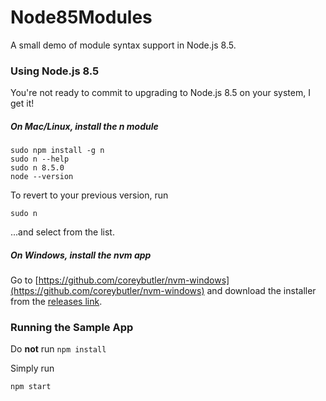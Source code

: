 # Node85Modules

A small demo of module syntax support in Node.js 8.5.

### Using Node.js 8.5

You're not ready to commit to upgrading to Node.js 8.5 on your system, I get it!

##### On Mac/Linux, install the n module
```
sudo npm install -g n
sudo n --help
sudo n 8.5.0
node --version
```

To revert to your previous version, run
```
sudo n
```
...and select from the list.


##### On Windows, install the nvm app

Go to [https://github.com/coreybutler/nvm-windows](https://github.com/coreybutler/nvm-windows) 
and download the installer from the
[releases link](https://github.com/coreybutler/nvm-windows/releases).


### Running the Sample App

Do **not** run ```npm install```

Simply run
```
npm start
```

